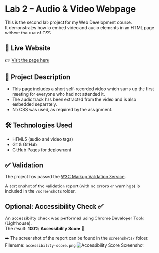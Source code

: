 # Lab 2 – Audio & Video Webpage

This is the second lab project for my Web Development course.  
It demonstrates how to embed video and audio elements in an HTML page without the use of CSS.

## 🔗 Live Website

👉 [Visit the page here](https://lisafritsche.github.io/lab2_page_video_audio/)

## 📄 Project Description

- This page includes a short self-recorded video which sums up the first meeting for everyone who had not attended it.
- The audio track has been extracted from the video and is also embedded separately.
- No CSS was used, as required by the assignment.

## 🛠️ Technologies Used

- HTML5 (audio and video tags)
- Git & GitHub
- GitHub Pages for deployment

## ✅ Validation

The project has passed the [W3C Markup Validation Service](https://validator.w3.org/).

A screenshot of the validation report (with no errors or warnings) is included in the `/screenshots` folder.

## Optional: Accessibility Check ✅

An accessibility check was performed using Chrome Developer Tools (Lighthouse).  
The result: **100% Accessibility Score** 🎉

➡️ The screenshot of the report can be found in the `screenshots/` folder.  
Filename: `accessibility-score.png`
![Accessibility Score Screenshot](screenshots/accessibility-score.png)

